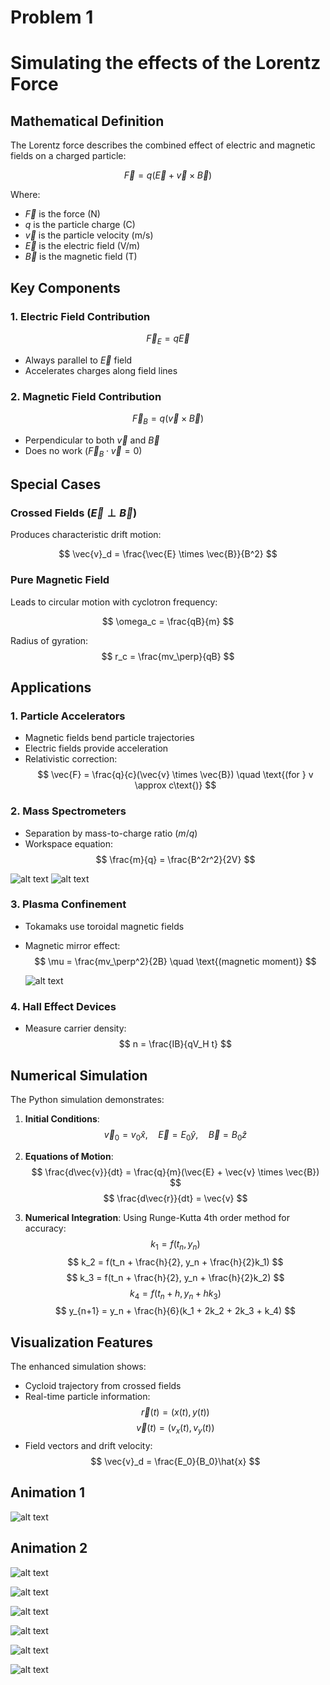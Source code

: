# Problem 1

# Simulating the effects of the Lorentz Force


## Mathematical Definition

The Lorentz force describes the combined effect of electric and magnetic fields on a charged particle:

$$
\vec{F} = q(\vec{E} + \vec{v} \times \vec{B})
$$

Where:
- $\vec{F}$ is the force (N)
- $q$ is the particle charge (C)
- $\vec{v}$ is the particle velocity (m/s)
- $\vec{E}$ is the electric field (V/m)
- $\vec{B}$ is the magnetic field (T)

## Key Components

### 1. Electric Field Contribution
$$
\vec{F}_E = q\vec{E}
$$

- Always parallel to $\vec{E}$ field
- Accelerates charges along field lines

### 2. Magnetic Field Contribution
$$
\vec{F}_B = q(\vec{v} \times \vec{B})
$$

- Perpendicular to both $\vec{v}$ and $\vec{B}$
- Does no work ($\vec{F}_B \cdot \vec{v} = 0$)

## Special Cases

### Crossed Fields ($\vec{E} \perp \vec{B}$)
Produces characteristic drift motion:

$$
\vec{v}_d = \frac{\vec{E} \times \vec{B}}{B^2}
$$

### Pure Magnetic Field
Leads to circular motion with cyclotron frequency:

$$
\omega_c = \frac{qB}{m}
$$

Radius of gyration:
$$
r_c = \frac{mv_\perp}{qB}
$$

## Applications

### 1. Particle Accelerators
- Magnetic fields bend particle trajectories
- Electric fields provide acceleration
- Relativistic correction:
  $$
  \vec{F} = \frac{q}{c}(\vec{v} \times \vec{B}) \quad \text{(for } v \approx c\text{)}
  $$

### 2. Mass Spectrometers
- Separation by mass-to-charge ratio ($m/q$)
- Workspace equation:
  $$
  \frac{m}{q} = \frac{B^2r^2}{2V}
  $$

![alt text](image.png)
![alt text](image-1.png)

### 3. Plasma Confinement
- Tokamaks use toroidal magnetic fields
- Magnetic mirror effect:
  $$
  \mu = \frac{mv_\perp^2}{2B} \quad \text{(magnetic moment)}
  $$

  ![alt text](image-2.png)

  

### 4. Hall Effect Devices
- Measure carrier density:
  $$
  n = \frac{IB}{qV_H t}
  $$

## Numerical Simulation

The Python simulation demonstrates:

1. **Initial Conditions**:
   $$
   \vec{v}_0 = v_0\hat{x}, \quad \vec{E} = E_0\hat{y}, \quad \vec{B} = B_0\hat{z}
   $$

2. **Equations of Motion**:
   $$
   \frac{d\vec{v}}{dt} = \frac{q}{m}(\vec{E} + \vec{v} \times \vec{B})
   $$
   $$
   \frac{d\vec{r}}{dt} = \vec{v}
   $$

3. **Numerical Integration**:
   Using Runge-Kutta 4th order method for accuracy:
   $$
   k_1 = f(t_n, y_n)
   $$
   $$
   k_2 = f(t_n + \frac{h}{2}, y_n + \frac{h}{2}k_1)
   $$
   $$
   k_3 = f(t_n + \frac{h}{2}, y_n + \frac{h}{2}k_2)
   $$
   $$
   k_4 = f(t_n + h, y_n + hk_3)
   $$
   $$
   y_{n+1} = y_n + \frac{h}{6}(k_1 + 2k_2 + 2k_3 + k_4)
   $$

## Visualization Features

The enhanced simulation shows:
- Cycloid trajectory from crossed fields
- Real-time particle information:
  $$
  \vec{r}(t) = (x(t), y(t))
  $$
  $$
  \vec{v}(t) = (v_x(t), v_y(t))
  $$
- Field vectors and drift velocity:
  $$
  \vec{v}_d = \frac{E_0}{B_0}\hat{x}
  $$

## Animation 1

 ![alt text](download1-ezgif.com-video-to-gif-converter.gif)

## Animation 2

 ![alt text](download-ezgif.com-video-to-gif-converter.gif)

 ![alt text](image-3.png)

 ![alt text](image-4.png)

 ![alt text](image-5.png)

 ![alt text](image-6.png)

 ![alt text](image-7.png)